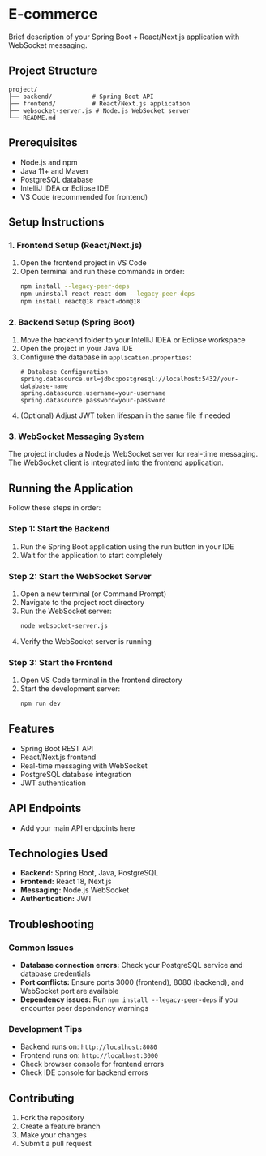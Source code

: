 # E-commerce

Brief description of your Spring Boot + React/Next.js application with WebSocket messaging.

## Project Structure
```
project/
├── backend/           # Spring Boot API
├── frontend/          # React/Next.js application
├── websocket-server.js # Node.js WebSocket server
└── README.md
```

## Prerequisites
- Node.js and npm
- Java 11+ and Maven
- PostgreSQL database
- IntelliJ IDEA or Eclipse IDE
- VS Code (recommended for frontend)

## Setup Instructions

### 1. Frontend Setup (React/Next.js)

1. Open the frontend project in VS Code
2. Open terminal and run these commands in order:
   ```bash
   npm install --legacy-peer-deps
   npm uninstall react react-dom --legacy-peer-deps
   npm install react@18 react-dom@18
   ```

### 2. Backend Setup (Spring Boot)

1. Move the backend folder to your IntelliJ IDEA or Eclipse workspace
2. Open the project in your Java IDE
3. Configure the database in `application.properties`:
   ```properties
   # Database Configuration
   spring.datasource.url=jdbc:postgresql://localhost:5432/your-database-name
   spring.datasource.username=your-username
   spring.datasource.password=your-password
   ```
4. (Optional) Adjust JWT token lifespan in the same file if needed

### 3. WebSocket Messaging System

The project includes a Node.js WebSocket server for real-time messaging. The WebSocket client is integrated into the frontend application.

## Running the Application

Follow these steps in order:

### Step 1: Start the Backend
1. Run the Spring Boot application using the run button in your IDE
2. Wait for the application to start completely

### Step 2: Start the WebSocket Server
1. Open a new terminal (or Command Prompt)
2. Navigate to the project root directory
3. Run the WebSocket server:
   ```bash
   node websocket-server.js
   ```
4. Verify the WebSocket server is running

### Step 3: Start the Frontend
1. Open VS Code terminal in the frontend directory
2. Start the development server:
   ```bash
   npm run dev
   ```

## Features
- Spring Boot REST API
- React/Next.js frontend
- Real-time messaging with WebSocket
- PostgreSQL database integration
- JWT authentication

## API Endpoints
- Add your main API endpoints here

## Technologies Used
- **Backend:** Spring Boot, Java, PostgreSQL
- **Frontend:** React 18, Next.js
- **Messaging:** Node.js WebSocket
- **Authentication:** JWT

## Troubleshooting

### Common Issues
- **Database connection errors:** Check your PostgreSQL service and database credentials
- **Port conflicts:** Ensure ports 3000 (frontend), 8080 (backend), and WebSocket port are available
- **Dependency issues:** Run `npm install --legacy-peer-deps` if you encounter peer dependency warnings

### Development Tips
- Backend runs on: `http://localhost:8080`
- Frontend runs on: `http://localhost:3000`
- Check browser console for frontend errors
- Check IDE console for backend errors

## Contributing
1. Fork the repository
2. Create a feature branch
3. Make your changes
4. Submit a pull request